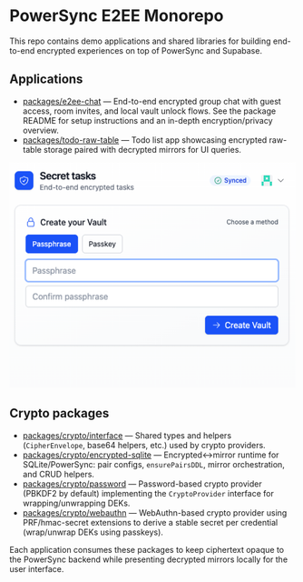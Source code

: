 # PowerSync E2EE Monorepo

This repo contains demo applications and shared libraries for building end-to-end encrypted experiences on top of PowerSync and Supabase.

## Applications

- [packages/e2ee-chat](packages/e2ee-chat) — End-to-end encrypted group chat with guest access, room invites, and local vault unlock flows. See the package README for setup instructions and an in-depth encryption/privacy overview.
- [packages/todo-raw-table](packages/todo-raw-table) — Todo list app showcasing encrypted raw-table storage paired with decrypted mirrors for UI queries.

![Screenshot of Todo (raw-table + encrypted mirrors)](packages/todo-raw-table/frontend/screenshot.png)

## Crypto packages

- [packages/crypto/interface](packages/crypto/interface) — Shared types and helpers (`CipherEnvelope`, base64 helpers, etc.) used by crypto providers.
- [packages/crypto/encrypted-sqlite](packages/crypto/encrypted-sqlite) — Encrypted↔mirror runtime for SQLite/PowerSync: pair configs, `ensurePairsDDL`, mirror orchestration, and CRUD helpers.
- [packages/crypto/password](packages/crypto/password) — Password-based crypto provider (PBKDF2 by default) implementing the `CryptoProvider` interface for wrapping/unwrapping DEKs.
- [packages/crypto/webauthn](packages/crypto/webauthn) — WebAuthn-based crypto provider using PRF/hmac-secret extensions to derive a stable secret per credential (wrap/unwrap DEKs using passkeys).

Each application consumes these packages to keep ciphertext opaque to the PowerSync backend while presenting decrypted mirrors locally for the user interface.
